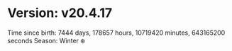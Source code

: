 # Version: v20.4.17
Time since birth: 7444 days, 178657 hours, 10719420 minutes, 643165200 seconds
Season: Winter ❄️
